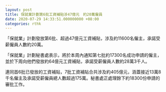 ```yaml
---
layout: post
title: 保就業計劃第6批工資補貼涉47億元　約20萬僱員
date: 2020-07-29 14:33:51.000000000 +08:00
categories: rthk
---
```


「保就業」計劃發放第6批、超過47億元工資補貼，涉及約11600名僱主，承諾受薪僱員人數約20萬。

「保就業」計劃秘書處表示，將於本周內通知第七批約17300名成功申請的僱主，並於下周向他們發放約64億元工資補貼，承諾受薪僱員人數約28萬3千人。

連同首6批已發放的工資補貼，7批工資補貼合共涉及約405億元，涵蓋接近13萬8千名僱主及承諾受薪僱員總人數超過175萬。秘書處正處理餘下約18300份申請的審批工作。
